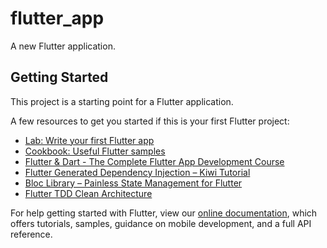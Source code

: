 # flutter_app

A new Flutter application.

## Getting Started

This project is a starting point for a Flutter application.

A few resources to get you started if this is your first Flutter project:

- [Lab: Write your first Flutter app](https://flutter.dev/docs/get-started/codelab)
- [Cookbook: Useful Flutter samples](https://flutter.dev/docs/cookbook)
- [Flutter & Dart - The Complete Flutter App Development Course](https://www.udemy.com/course/flutter-dart-the-complete-flutter-app-development-course)
- [Flutter Generated Dependency Injection – Kiwi Tutorial](https://resocoder.com/2019/11/25/flutter-generated-dependency-injection-kiwi-tutorial/)
- [Bloc Library – Painless State Management for Flutter](https://resocoder.com/2019/06/12/bloc-library-updated-painless-state-management-for-flutter/)
- [Flutter TDD Clean Architecture](https://resocoder.com/category/tutorials/flutter/tdd-clean-architecture/)

For help getting started with Flutter, view our
[online documentation](https://flutter.dev/docs), which offers tutorials,
samples, guidance on mobile development, and a full API reference.
